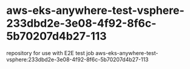 # aws-eks-anywhere-test-vsphere-233dbd2e-3e08-4f92-8f6c-5b70207d4b27-113
repository for use with E2E test job aws-eks-anywhere-test-vsphere:233dbd2e-3e08-4f92-8f6c-5b70207d4b27-113
